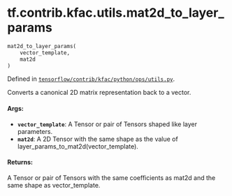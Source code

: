 <div itemscope itemtype="http://developers.google.com/ReferenceObject">
<meta itemprop="name" content="tf.contrib.kfac.utils.mat2d_to_layer_params" />
</div>

# tf.contrib.kfac.utils.mat2d_to_layer_params

``` python
mat2d_to_layer_params(
    vector_template,
    mat2d
)
```



Defined in [`tensorflow/contrib/kfac/python/ops/utils.py`](https://www.tensorflow.org/code/tensorflow/contrib/kfac/python/ops/utils.py).

Converts a canonical 2D matrix representation back to a vector.

#### Args:

* <b>`vector_template`</b>: A Tensor or pair of Tensors shaped like layer parameters.
* <b>`mat2d`</b>: A 2D Tensor with the same shape as the value of
      layer_params_to_mat2d(vector_template).


#### Returns:

A Tensor or pair of Tensors with the same coefficients as mat2d and the same
    shape as vector_template.